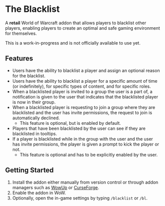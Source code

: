 # The Blacklist

A **retail** World of Warcraft addon that allows players to blacklist other players, enabling players to create an optimal and safe gaming environment for themselves.

This is a work-in-progress and is not officially available to use yet.

## Features

- Users have the ability to blacklist a player and assign an optional reason for the blacklist.
- Users have the ability to blacklist a player for a specific amount of time (or indefinitely), for specific types of content, and for specific roles.
- When a blacklisted player is invited to a group the user is a part of, a notification is given to the user that indicates that the blacklisted player is now in their group.
- When a blacklisted player is requesting to join a group where they are blacklisted and the user has invite permissions, the request to join is automatically declined.
  - This feature is optional, but is enabled by default.
- Players that have been blacklisted by the user can see if they are blacklisted in tooltips.
- If a player is blacklisted while in the group with the user and the user has invite permissions, the player is given a prompt to kick the player or not.
  - This feature is optional and has to be explicitly enabled by the user.

## Getting Started

1. Install the addon either manually from version control or through addon managers such as [WowUp](https://wowup.io/) or [CurseForge](https://www.curseforge.com/).
1. Enable the addon in WoW.
1. Optionally, open the in-game settings by typing `/blacklist` or `/bl`.
